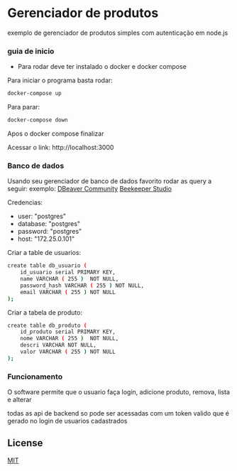 # Gerenciador de produtos

exemplo de gerenciador de produtos simples com autenticação em node.js

### guia de inicio

- Para rodar deve ter instalado o docker e docker compose

Para iniciar o programa basta rodar:

```bash
docker-compose up
```

Para parar:

```bash
docker-compose down
```

Apos o docker compose finalizar

Acessar o link: http://localhost:3000

### Banco de dados

Usando seu gerenciador de banco de dados favorito rodar as query a seguir:
exemplo:
[DBeaver Community](https://dbeaver.io/)
[Beekeeper Studio](https://www.beekeeperstudio.io/)

Credencias:
- user: "postgres"
- database: "postgres"
- password: "postgres"
- host: "172.25.0.101"

Criar a table de usuarios:

```bash
create table db_usuario (
    id_usuario serial PRIMARY KEY,
	name VARCHAR ( 255 )  NOT NULL,
	password_hash VARCHAR ( 255 ) NOT NULL,
	email VARCHAR ( 255 ) NOT NULL
);
```

Criar a tabela de produto:

```bash
create table db_produto (
    id_produto serial PRIMARY KEY,
	nome VARCHAR ( 255 )  NOT NULL,
	descri VARCHAR NOT NULL,
	valor VARCHAR ( 255 ) NOT NULL
);
```

### Funcionamento

O software permite que o usuario faça login, adicione produto, remova, lista e alterar

todas as api de backend so pode ser acessadas com um token valido que é gerado no login de usuarios cadastrados

## License

[MIT](https://choosealicense.com/licenses/mit/)
